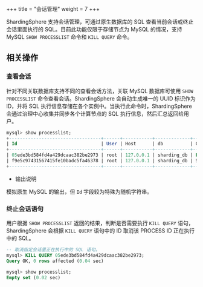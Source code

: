 +++
title = "会话管理"
weight = 7
+++

ShardingSphere 支持会话管理，可通过原生数据库的 SQL 查看当前会话或终止会话里面执行的 SQL。目前此功能仅限于存储节点为 MySQL 的情况，支持 MySQL `SHOW PROCESSLIST` 命令和 `KILL QUERY` 命令。

## 相关操作

### 查看会话

针对不同关联数据库支持不同的查看会话方法，关联 MySQL 数据库可使用 `SHOW PROCESSLIST` 命令查看会话。ShardingSphere 会自动生成唯一的 UUID 标识作为 ID，并将 SQL 执行信息存储在各个实例中。当执行此命令时，ShardingSphere 会通过治理中心收集并同步各个计算节点的 SQL 执行信息，然后汇总返回给用户。

```sql
mysql> show processlist;
+----------------------------------+------+-----------+-------------+---------+------+---------------+------------------+
| Id                               | User | Host      | db          | Command | Time | State         | Info             |
+----------------------------------+------+-----------+-------------+---------+------+---------------+------------------+
| 05ede3bd584fd4a429dcaac382be2973 | root | 127.0.0.1 | sharding_db | Execute | 2    | Executing 0/1 | select sleep(10) |
| f9e5c97431567415fe10badc5fa46378 | root | 127.0.0.1 | sharding_db | Sleep   | 690  |               |                  |
+----------------------------------+------+-----------+-------------+---------+------+---------------+------------------+
```

- 输出说明

模拟原生 MySQL 的输出，但 `Id` 字段较为特殊为随机字符串。

### 终止会话语句

用户根据 `SHOW PROCESSLIST` 返回的结果，判断是否需要执行 `KILL QUERY` 语句，ShardingSphere 会根据 `KILL QUERY` 语句中的 ID 取消该 PROCESS ID 正在执行中的 SQL。

```sql
-- 取消指定会话里正在执行中的 SQL 语句。
mysql> KILL QUERY 05ede3bd584fd4a429dcaac382be2973;
Query OK, 0 rows affected (0.04 sec)

mysql> show processlist;
Empty set (0.02 sec)
```
